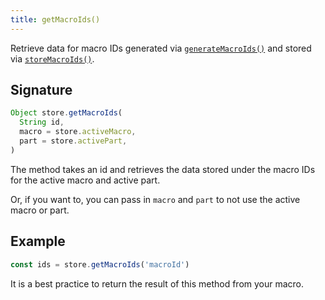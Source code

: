 ```yaml
---
title: getMacroIds()
---
```


Retrieve data for macro IDs generated via [`generateMacroIds()`](/reference/store-methods/generatemacroids) and stored
via [`storeMacroIds()`](/reference/store-methods/storemacroids).

## Signature

```mjs
Object store.getMacroIds(
  String id,
  macro = store.activeMacro,
  part = store.activePart,
)
```

The method takes an id and retrieves the data stored under the macro IDs for the active macro and active part.

Or, if you want to, you can pass in `macro` and `part` to not use the active macro or part.

## Example

```mjs
const ids = store.getMacroIds('macroId')
```

It is a best practice to return the result of this method from your macro.



